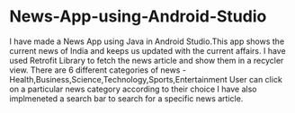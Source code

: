 # News-App-using-Android-Studio
I have made a News App using Java in Android Studio.This app shows the current news of India and keeps us updated with the current affairs.
I have used Retrofit Library to fetch the news article and show them in a recycler view.
There are 6 different categories of news - Health,Business,Science,Technology,Sports,Entertainment
User can click on a particular news category according to their choice
I have also implmeneted a search bar to search for a specific news article.

